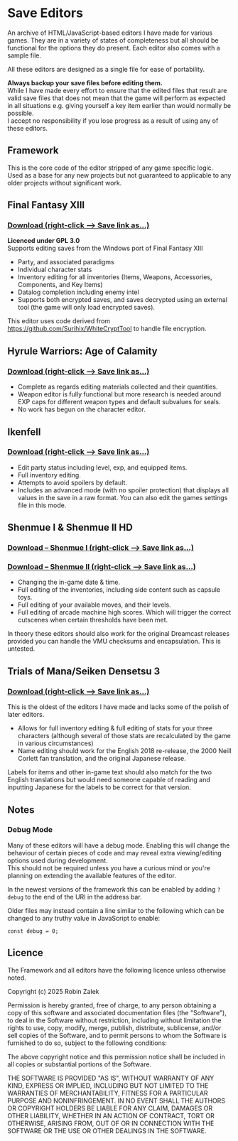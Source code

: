 # Save Editors
An archive of HTML/JavaScript-based editors I have made for various games. They are in a variety of states of completeness but all should be functional for the options they do present. Each editor also comes with a sample file.

All these editors are designed as a single file for ease of portability.

**Always backup your save files before editing them.**  
While I have made every effort to ensure that the edited files that result are valid save files that does not mean that the game will perform as expected in all situations e.g. giving yourself a key item earlier than would normally be possible.  
I accept no responsibility if you lose progress as a result of using any of these editors.

## Framework
This is the core code of the editor stripped of any game specific logic.  
Used as a base for any new projects but not guaranteed to applicable to any older projects without significant work.

## Final Fantasy XIII
### [Download (right-click --> Save link as…)](https://raw.githubusercontent.com/BtEtta/save-editors/refs/heads/main/ffxiii/ffxiii.html)
**Licenced under GPL 3.0**  
Supports editing saves from the Windows port of Final Fantasy XIII  
* Party, and associated paradigms  
* Individual character stats  
* Inventory editing for all inventories (Items, Weapons, Accessories, Components, and Key Items)  
* Datalog completion including enemy intel
* Supports both encrypted saves, and saves decrypted using an external tool (the game will only load encrypted saves).  

This editor uses code derived from https://github.com/Surihix/WhiteCryptTool to handle file encryption.

## Hyrule Warriors: Age of Calamity
### [Download (right-click --> Save link as…)](https://raw.githubusercontent.com/BtEtta/save-editors/refs/heads/main/aoc/aoc.html)
* Complete as regards editing materials collected and their quantities.  
* Weapon editor is fully functional but more research is needed around EXP caps for different weapon types and default subvalues for seals.  
* No work has begun on the character editor.

## Ikenfell
### [Download (right-click --> Save link as…)](https://raw.githubusercontent.com/BtEtta/save-editors/refs/heads/main/ikenfell/ikenfell.html)
* Edit party status including level, exp, and equipped items.  
* Full inventory editing.  
* Attempts to avoid spoilers by default.  
* Includes an advanced mode (with no spoiler protection) that displays all values in the save in a raw format. You can also edit the games settings file in this mode.

## Shenmue I & Shenmue II HD
### [Download – Shenmue I (right-click --> Save link as…)](https://raw.githubusercontent.com/BtEtta/save-editors/refs/heads/main/shenmue-hd/shenmue.html)
### [Download – Shenmue II (right-click --> Save link as…)](https://raw.githubusercontent.com/BtEtta/save-editors/refs/heads/main/shenmue-hd/shenmue2.html)
* Changing the in-game date & time.  
* Full editing of the inventories, including side content such as capsule toys.  
* Full editing of your available moves, and their levels.  
* Full editing of arcade machine high scores. Which will trigger the correct cutscenes when certain thresholds have been met.  

In theory these editors should also work for the original Dreamcast releases provided you can handle the VMU checksums and encapsulation. This is untested.

## Trials of Mana/Seiken Densetsu 3
### [Download (right-click --> Save link as…)](https://raw.githubusercontent.com/BtEtta/save-editors/refs/heads/main/trials/trials.html)
This is the oldest of the editors I have made and lacks some of the polish of later editors.  
* Allows for full inventory editing & full editing of stats for your three characters (although several of those stats are recalculated by the game in various circumstances)  
* Name editing should work for the English 2018 re-release, the 2000 Neill Corlett fan translation, and the original Japanese release.  

Labels for items and other in-game text should also match for the two English translations but would need someone capable of reading and inputting Japanese for the labels to be correct for that version.

## Notes
### Debug Mode
Many of these editors will have a debug mode. Enabling this will change the behaviour of certain pieces of code and may reveal extra viewing/editing options used during development.  
This should not be required unless you have a curious mind or you're planning on extending the available features of the editor.

In the newest versions of the framework this can be enabled by adding `?debug` to the end of the URI in the address bar.

Older files may instead contain a line similar to the following which can be changed to any truthy value in JavaScript to enable:
```
const debug = 0;
```

## Licence
The Framework and all editors have the following licence unless otherwise noted.

Copyright (c) 2025 Robin Zalek

Permission is hereby granted, free of charge, to any person obtaining a copy
of this software and associated documentation files (the "Software"), to deal
in the Software without restriction, including without limitation the rights
to use, copy, modify, merge, publish, distribute, sublicense, and/or sell
copies of the Software, and to permit persons to whom the Software is
furnished to do so, subject to the following conditions:

The above copyright notice and this permission notice shall be included in all
copies or substantial portions of the Software.

THE SOFTWARE IS PROVIDED "AS IS", WITHOUT WARRANTY OF ANY KIND, EXPRESS OR
IMPLIED, INCLUDING BUT NOT LIMITED TO THE WARRANTIES OF MERCHANTABILITY,
FITNESS FOR A PARTICULAR PURPOSE AND NONINFRINGEMENT. IN NO EVENT SHALL THE
AUTHORS OR COPYRIGHT HOLDERS BE LIABLE FOR ANY CLAIM, DAMAGES OR OTHER
LIABILITY, WHETHER IN AN ACTION OF CONTRACT, TORT OR OTHERWISE, ARISING FROM,
OUT OF OR IN CONNECTION WITH THE SOFTWARE OR THE USE OR OTHER DEALINGS IN THE
SOFTWARE.
